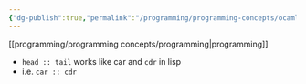 ```yaml
---
{"dg-publish":true,"permalink":"/programming/programming-concepts/ocaml/"}
---
```


[[programming/programming concepts/programming\|programming]]

- `head :: tail` works like car and `cdr` in lisp
- i.e. `car :: cdr`